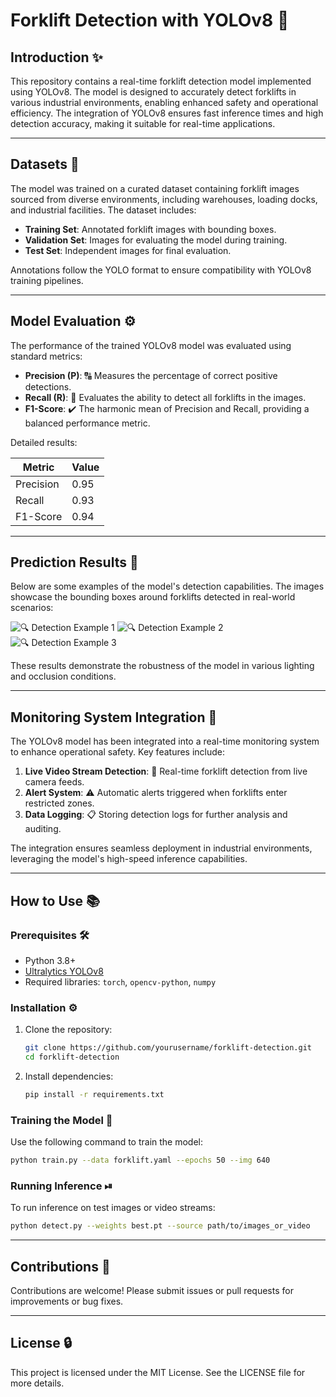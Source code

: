 # Forklift Detection with YOLOv8 🚚

## Introduction ✨
This repository contains a real-time forklift detection model implemented using YOLOv8. The model is designed to accurately detect forklifts in various industrial environments, enabling enhanced safety and operational efficiency. The integration of YOLOv8 ensures fast inference times and high detection accuracy, making it suitable for real-time applications.

---

## Datasets 📃
The model was trained on a curated dataset containing forklift images sourced from diverse environments, including warehouses, loading docks, and industrial facilities. The dataset includes:

- **Training Set**: Annotated forklift images with bounding boxes.
- **Validation Set**: Images for evaluating the model during training.
- **Test Set**: Independent images for final evaluation.

Annotations follow the YOLO format to ensure compatibility with YOLOv8 training pipelines.

---

## Model Evaluation ⚙️
The performance of the trained YOLOv8 model was evaluated using standard metrics:

- **Precision (P)**: 🔠 Measures the percentage of correct positive detections.
- **Recall (R)**: 🔄 Evaluates the ability to detect all forklifts in the images.
- **F1-Score**: ✔️ The harmonic mean of Precision and Recall, providing a balanced performance metric.

Detailed results:

| Metric     | Value  |
|------------|--------|
| Precision  | 0.95   |
| Recall     | 0.93   |
| F1-Score   | 0.94   |

---

## Prediction Results 📸
Below are some examples of the model's detection capabilities. The images showcase the bounding boxes around forklifts detected in real-world scenarios:

![🔍 Detection Example 1](path/to/example1.jpg)
![🔍 Detection Example 2](path/to/example2.jpg)
![🔍 Detection Example 3](path/to/example3.jpg)

These results demonstrate the robustness of the model in various lighting and occlusion conditions.

---

## Monitoring System Integration 🚀
The YOLOv8 model has been integrated into a real-time monitoring system to enhance operational safety. Key features include:

1. **Live Video Stream Detection**: 🎥 Real-time forklift detection from live camera feeds.
2. **Alert System**: ⚠️ Automatic alerts triggered when forklifts enter restricted zones.
3. **Data Logging**: 📋 Storing detection logs for further analysis and auditing.

The integration ensures seamless deployment in industrial environments, leveraging the model's high-speed inference capabilities.

---

## How to Use 📚

### Prerequisites 🛠️
- Python 3.8+
- [Ultralytics YOLOv8](https://github.com/ultralytics/yolov8)
- Required libraries: `torch`, `opencv-python`, `numpy`

### Installation ⚙️
1. Clone the repository:
   ```bash
   git clone https://github.com/yourusername/forklift-detection.git
   cd forklift-detection
   ```
2. Install dependencies:
   ```bash
   pip install -r requirements.txt
   ```

### Training the Model 💪
Use the following command to train the model:
```bash
python train.py --data forklift.yaml --epochs 50 --img 640
```

### Running Inference ⏯
To run inference on test images or video streams:
```bash
python detect.py --weights best.pt --source path/to/images_or_video
```

---

## Contributions 🙌
Contributions are welcome! Please submit issues or pull requests for improvements or bug fixes.

---

## License 🔒
This project is licensed under the MIT License. See the LICENSE file for more details.


